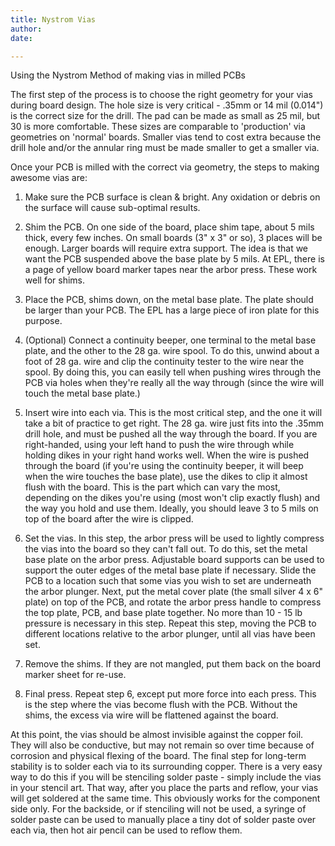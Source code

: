 ```yaml
---
title: Nystrom Vias
author: 
date: 

---
```


Using the Nystrom Method of making vias in milled PCBs

The first step of the process is to choose the right geometry for your vias during board design. The hole size is very critical - .35mm or 14 mil (0.014") is the correct size for the drill. The pad can be made as small as 25 mil, but 30 is more comfortable. These sizes are comparable to 'production' via geometries on 'normal' boards. Smaller vias tend to cost extra because the drill hole and/or the annular ring must be made smaller to get a smaller via.

Once your PCB is milled with the correct via geometry, the steps to making awesome vias are:

1. Make sure the PCB surface is clean & bright. Any oxidation or debris on the surface will cause sub-optimal results.

2. Shim the PCB. On one side of the board, place shim tape, about 5 mils thick, every few inches. On small boards (3" x 3" or so), 3 places will be enough. Larger boards will require extra support. The idea is that we want the PCB suspended above the base plate by 5 mils. At EPL, there is a page of yellow board marker tapes near the arbor press. These work well for shims.

3. Place the PCB, shims down, on the metal base plate. The plate should be larger than your PCB. The EPL has a large piece of iron plate for this purpose.

4. (Optional) Connect a continuity beeper, one terminal to the metal base plate, and the other to the 28 ga. wire spool. To do this, unwind about a foot of 28 ga. wire and clip the continuity tester to the wire near the spool. By doing this, you can easily tell when pushing wires through the PCB via holes when they're really all the way through (since the wire will touch the metal base plate.)

5. Insert wire into each via. This is the most critical step, and the one it will take a bit of practice to get right. The 28 ga. wire just fits into the .35mm drill hole, and must be pushed all the way through the board. If you are right-handed, using your left hand to push the wire through while holding dikes in your right hand works well. When the wire is pushed through the board (if you're using the continuity beeper, it will beep when the wire touches the base plate), use the dikes to clip it almost flush with the board. This is the part which can vary the most, depending on the dikes you're using (most won't clip exactly flush) and the way you hold and use them. Ideally, you should leave 3 to 5 mils on top of the board after the wire is clipped.

6. Set the vias. In this step, the arbor press will be used to lightly compress the vias into the board so they can't fall out. To do this, set the metal base plate on the arbor press. Adjustable board supports can be used to support the outer edges of the metal base plate if necessary. Slide the PCB to a location such that some vias you wish to set are underneath the arbor plunger. Next, put the metal cover plate (the small silver 4 x 6" plate) on top of the PCB, and rotate the arbor press handle to compress the top plate, PCB, and base plate together. No more than 10 - 15 lb pressure is necessary in this step. Repeat this step, moving the PCB to different locations relative to the arbor plunger, until all vias have been set.

7. Remove the shims. If they are not mangled, put them back on the board marker sheet for re-use.

8. Final press. Repeat step 6, except put more force into each press. This is the step where the vias become flush with the PCB. Without the shims, the excess via wire will be flattened against the board.

At this point, the vias should be almost invisible against the copper foil. They will also be conductive, but may not remain so over time because of corrosion and physical flexing of the board. The final step for long-term stability is to solder each via to its surrounding copper. There is a very easy way to do this if you will be stenciling solder paste - simply include the vias in your stencil art. That way, after you place the parts and reflow, your vias will get soldered at the same time. This obviously works for the component side only. For the backside, or if stenciling will not be used, a syringe of solder paste can be used to manually place a tiny dot of solder paste over each via, then hot air pencil can be used to reflow them.
